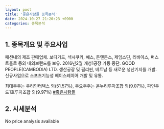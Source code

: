 ```yaml
---
layout: post
title: '좋은사람들 종목분석'
date: 2024-10-27 21:20:23 +0900
categories: 종목분석
---
```


## 1. 종목개요 및 주요사업

패션내의 제조 판매업체. 보디가드, 섹시쿠키, 예스, 돈앤돈스, 제임스딘, 리바이스, 퍼스트올로 등의 내의브랜드를 보유. 2016년2월 개성1공장 가동 중단. GOOD PEOPLE(CAMBODIA) LTD. 생산공장 및 필리핀, 베트남 등 새로운 생산기지를 개발. 신규사업으로 스포츠기능성 베이스레이어 개발 및 유통.

최대주주는 우리인터텍스 외(51.57%), 주요주주는 온누리투자조합 외(9.07%), 파인우드1호투자조합 외(9.97%)
[#좋은사람들](#)

## 2. 시세분석

No price analysis available
